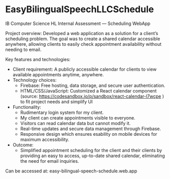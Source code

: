 # EasyBilingualSpeechLLCSchedule

IB Computer Science HL Internal Assessment — Scheduling WebApp

Project overview:
    Developed a web application as a solution for a client’s scheduling problem. The goal was to create a shared calendar accessible anywhere, allowing clients to easily check appointment availability without needing to email.

Key features and technologies:
- Client requirement: A publicly accessible calendar for clients to view available appointments anytime, anywhere.
- Technology choices:
  - Firebase: Free hosting, data storage, and secure user authentication.
  - HTML/CSS/JavaScript: Customized a React calendar component (source: https://codesandbox.io/p/sandbox/react-calendar-l7wcpe ) to fit            project needs and simplify UI
- Functionality:
  - Rudimentary login system for my client.
  - My client can create appointments visible to everyone.
  - Visitors can read calendar data but cannot modify it.
  - Real-time updates and secure data management through Firebase.
  - Responsive design which ensures esability on mobile devices for maximum accessibility.
- Outcome:
    - Simplified appointment scheduling for the client and their clients by providing an easy to access, up-to-date shared calendar, eliminating the need for email inquiries.

Can be accessed at: easy-bilingual-speech-schedule.web.app

